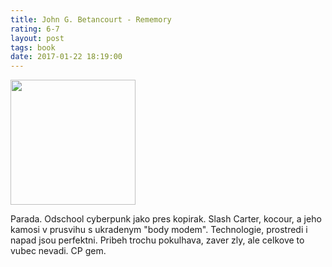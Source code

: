 ```yaml
---
title: John G. Betancourt - Rememory
rating: 6-7
layout: post
tags: book
date: 2017-01-22 18:19:00
---
```

<img width="200" src="http://images.gr-assets.com/books/1431760716l/2347899.jpg" />
<p>
Parada. Odschool cyberpunk jako pres kopirak. Slash Carter, kocour, a jeho kamosi v prusvihu s ukradenym "body modem". Technologie, prostredi i napad jsou perfektni. Pribeh trochu pokulhava, zaver zly, ale celkove to vubec nevadi. CP gem.
</p>
